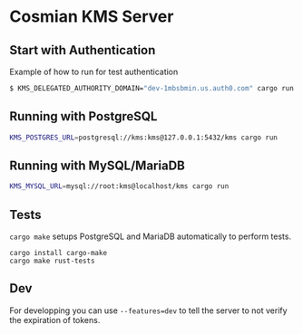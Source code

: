 # Cosmian KMS Server

## Start with Authentication

Example of how to run for test authentication
```sh
$ KMS_DELEGATED_AUTHORITY_DOMAIN="dev-1mbsbmin.us.auth0.com" cargo run
```

## Running with PostgreSQL

```sh
KMS_POSTGRES_URL=postgresql://kms:kms@127.0.0.1:5432/kms cargo run
```

## Running with MySQL/MariaDB

```sh
KMS_MYSQL_URL=mysql://root:kms@localhost/kms cargo run
```

## Tests

`cargo make` setups PostgreSQL and MariaDB automatically to perform tests.

```console
cargo install cargo-make
cargo make rust-tests
```

## Dev

For developping you can use `--features=dev` to tell the server to not verify the expiration of tokens.